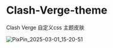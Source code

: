 # Clash-Verge-theme
Clash Verge 自定义css 主题皮肤


![PixPin_2025-03-01_15-20-51](https://github.com/user-attachments/assets/b9ad2bba-91d9-42ff-b96b-05780a0a0650)
